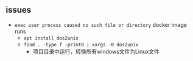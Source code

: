 ## issues

+ `exec user process caused no such file or directory` docker image runs
    + `apt install dos2unix`
    + `find . -type f -print0 | xargs -0 dos2unix`
        + 项目目录中运行，转换所有windows文件为Linux文件
